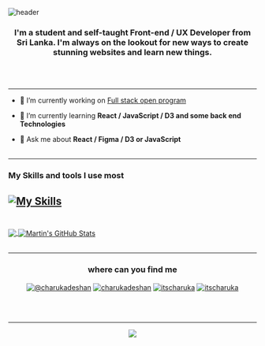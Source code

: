 
![header](https://capsule-render.vercel.app/api?type=waving&color=gradient&$with=auto&height=350&section=header&text=Hi%20👋,%20I'm%20Charuka&animation=fadeIn&fontSize=60)


<h3 align="center">I'm a student and self-taught Front-end / UX Developer from Sri Lanka. I'm always on the lookout for new ways to create stunning websites and learn new things.</h3>
<br></br>

---

- 🔭 I’m currently working on [Full stack open program](https://github.com/itscharukadeshan/Fullstackopen.git)

- 🌱 I’m currently learning  **React / JavaScript / D3 and some back end Technologies**

- 💬 Ask me about **React / Figma / D3 or JavaScript**
<br></br>
---

<h3>My Skills and tools I use most </h3>


[![My Skills](https://skillicons.dev/icons?i=js,react,d3,nodejs,express,css,html,docker,git,github,jest,postman,tailwind,vite,figma,webflow&perline=14)](https://skillicons.dev)
<br></br>
---

<a href="https://github.com/itscharukadeshan/itscharukadeshan">
  <img align="center" src="https://github-readme-stats.vercel.app/api/top-langs/?username=itscharukadeshan&hide=java,vue,tex&title_color=ffffff&text_color=c9cacc&icon_color=2bbc8a&bg_color=1d1f21&langs_count=3" />
</a>
<a href="https://github.com/itscharukadeshan/itscharukadeshan">
  <img align="center" src="https://github-readme-stats.vercel.app/api?username=itscharukadeshan&show_icons=true&line_height=27&count_private=true&title_color=ffffff&text_color=c9cacc&icon_color=2bbc8a&bg_color=1d1f21" alt="Martin's GitHub Stats" />
</a>
<br></br>

---

<h3 align="center">where can you find me  </h3>

<div>
<p align="center">
  <a href="https://medium.com/@charukadeshan" target="blank"><img align="center" src="https://img.shields.io/badge/Medium-12100E?style=for-the-badge&logo=medium&logoColor=white" alt="@charukadeshan" /></a>
<a href="https://linkedin.com/in/charukadeshan" target="blank"><img align="center" src="https://img.shields.io/badge/LinkedIn-0077B5?style=for-the-badge&logo=linkedin&logoColor=white" alt="charukadeshan" /></a>
<a href="https://twitter.com/itscharuka" target="blank"><img align="center" src="https://img.shields.io/badge/Twitter-1DA1F2?style=for-the-badge&logo=twitter&logoColor=white" alt="itscharuka"  /></a>
<a href="https://www.figma.com/@charukadeshan" target="blank"><img align="center" src="https://img.shields.io/badge/Figma-F24E1E?style=for-the-badge&logo=figma&logoColor=white" alt="itscharuka"  /></a> </p>
<br></br>

---
<p align = "center"><img align="center" src = "https://komarev.com/ghpvc/?username=itscharukadeshan&style=flat-square" /></p>


